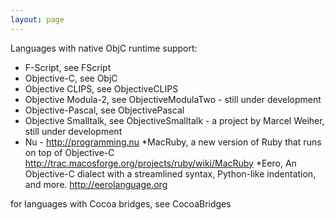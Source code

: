 ```yaml
---
layout: page
---
```




Languages with native ObjC runtime support:
  
  * F-Script, see FScript
  * Objective-C, see ObjC
  * Objective CLIPS, see ObjectiveCLIPS
  * Objective Modula-2, see ObjectiveModulaTwo - still under development
  * Objective-Pascal, see ObjectivePascal
  * Objective Smalltalk, see ObjectiveSmalltalk - a project by Marcel Weiher, still under development
  * Nu - http://programming.nu
  *MacRuby, a new version of Ruby that runs on top of Objective-C  http://trac.macosforge.org/projects/ruby/wiki/MacRuby
  *Eero, An Objective-C dialect with a streamlined syntax, Python-like indentation, and more.  http://eerolanguage.org
  

for languages with Cocoa bridges, see CocoaBridges
